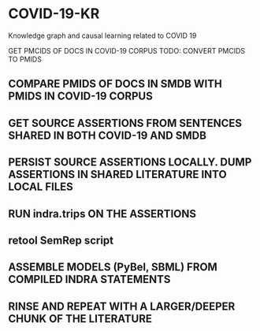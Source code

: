 # COVID-19-KR
Knowledge graph and causal learning related to COVID 19

GET PMCIDS OF DOCS IN COVID-19 CORPUS
TODO: CONVERT PMCIDS TO PMIDS

## COMPARE PMIDS OF DOCS IN SMDB WITH PMIDS IN COVID-19 CORPUS 
## GET SOURCE ASSERTIONS FROM SENTENCES SHARED IN BOTH COVID-19 AND SMDB
## PERSIST SOURCE ASSERTIONS LOCALLY. DUMP ASSERTIONS IN SHARED LITERATURE INTO LOCAL FILES 
## RUN indra.trips ON THE ASSERTIONS
## retool SemRep script
## ASSEMBLE MODELS (PyBel, SBML) FROM COMPILED INDRA STATEMENTS
## RINSE AND REPEAT WITH A LARGER/DEEPER CHUNK OF THE LITERATURE


